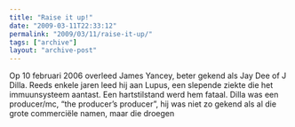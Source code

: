 ```yaml
---
title: "Raise it up!"
date: "2009-03-11T22:33:12"
permalink: "2009/03/11/raise-it-up/"
tags: ["archive"]
layout: "archive-post"
---
```

Op 10 februari 2006 overleed James Yancey, beter gekend als Jay Dee of J Dilla. Reeds enkele jaren leed hij aan Lupus, een slepende ziekte die het immuunsysteem aantast. Een hartstilstand werd hem fataal. Dilla was een producer/mc, “the producer’s producer”, hij was niet zo gekend als al die grote commerciële namen, maar die droegen
